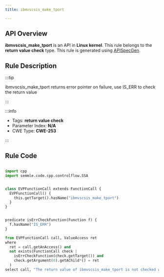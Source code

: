 ```yaml
---
title: ibmvscsis_make_tport

---
```



## API Overview
**ibmvscsis_make_tport** is an API in **Linux kernel**. This rule belongs to the **return value check** type. This rule is generated using [APISpecGen](../../tools/APISpecGen).
## Rule Description

:::tip

ibmvscsis_make_tport returns error pointer on failure, use IS_ERR to check the return value

:::

:::info

- Tags: **return value check**
- Parameter Index: **N/A**
- CWE Type: **CWE-253**

:::

## Rule Code
```python

import cpp
import semmle.code.cpp.controlflow.SSA


class EVPFunctionCall extends FunctionCall {
  EVPFunctionCall() {
    this.getTarget().hasName("ibmvscsis_make_tport")
  }
}


predicate isErrCheckFunction(Function f) {
  f.hasName("IS_ERR") 
}

from EVPFunctionCall call, ValueAccess ret
where
  ret = call.getAnAccess() and
  not exists(FunctionCall check |
    isErrCheckFunction(check.getTarget()) and
    check.getArgument(0).getAChild*() = ret
  )
select call, "The return value of ibmvscsis_make_tport is not checked with IS_ERR."
    
```